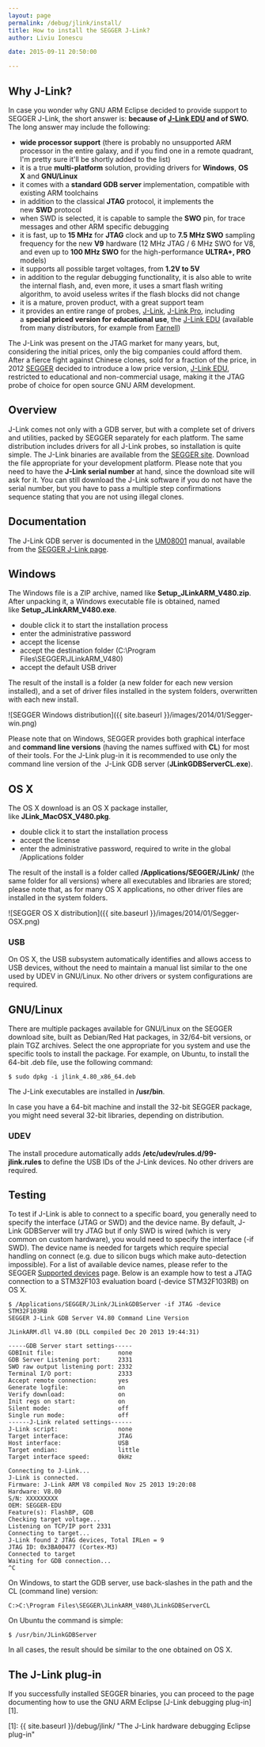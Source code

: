 ```yaml
---
layout: page
permalink: /debug/jlink/install/
title: How to install the SEGGER J-Link?
author: Liviu Ionescu

date: 2015-09-11 20:50:00

---
```


## Why J-Link?

In case you wonder why GNU ARM Eclipse decided to provide support to SEGGER J-Link, the short answer is: **because of [J-Link EDU](http://www.segger.com/j-link-edu.html) and of SWO.** The long answer may include the following:

* **wide processor support** (there is probably no unsupported ARM processor in the entire galaxy, and if you find one in a remote quadrant, I'm pretty sure it'll be shortly added to the list)
* it is a true **multi-platform** solution, providing drivers for **Windows**, **OS X** and **GNU/Linux**
* it comes with a **standard GDB server** implementation, compatible with existing ARM toolchains
* in addition to the classical **JTAG** protocol, it implements the new **SWD** protocol
* when SWD is selected, it is capable to sample the **SWO** pin, for trace messages and other ARM specific debugging
* it is fast, up to **15 MHz** for **JTAG** clock and up to **7.5 MHz SWO** sampling frequency for the new **V9** hardware (12 MHz JTAG / 6 MHz SWO for V8, and even up to **100 MHz SWO** for the high-performance **ULTRA+, PRO** models)
* it supports all possible target voltages, from **1.2V to 5V**
* in addition to the regular debugging functionality, it is also able to write the internal flash, and, even more, it uses a smart flash writing algorithm, to avoid useless writes if the flash blocks did not change
* it is a mature, proven product, with a great support team
* it provides an entire range of probes, [J-Link](http://www.segger.com/jlink_base.html), [J-Link Pro](http://www.segger.com/jlink-pro.html), including a **special priced version for educational use**, the [J-Link EDU](http://www.segger.com/j-link-edu.html) (available from many distributors, for example from [Farnell](http://uk.farnell.com/segger/8-08-90-j-link-edu/jtag-emulator-j-link-edu-usb/dp/2098545))

The J-Link was present on the JTAG market for many years, but, considering the initial prices, only the big companies could afford them. After a fierce fight against Chinese clones, sold for a fraction of the price, in 2012 [SEGGER](http://www.segger.com/) decided to introduce a low price version, [J-Link EDU](http://www.segger.com/j-link-edu.html), restricted to educational and non-commercial usage, making it the JTAG probe of choice for open source GNU ARM development.

## Overview

J-Link comes not only with a GDB server, but with a complete set of drivers and utilities, packed by SEGGER separately for each platform. The same distribution includes drivers for all J-Link probes, so installation is quite simple. The J-Link binaries are available from the [SEGGER site](http://www.segger.com/jlink-software.html). Download the file appropriate for your development platform. Please note that you need to have the **J-Link serial number** at hand, since the download site will ask for it. You can still download the J-Link software if you do not have the serial number, but you have to pass a multiple step confirmations sequence stating that you are not using illegal clones.

## Documentation

The J-Link GDB server is documented in the [UM08001](https://www.segger.com/admin/uploads/productDocs/UM08001_JLink.pdf) manual, available from the [SEGGER J-Link page](http://www.segger.com/jlink-software.html).

## Windows

The Windows file is a ZIP archive, named like **Setup\_JLinkARM\_V480.zip**. After unpacking it, a Windows executable file is obtained, named like **Setup\_JLinkARM\_V480.exe**.

* double click it to start the installation process
* enter the administrative password
* accept the license
* accept the destination folder (C:\Program Files\SEGGER\JLinkARM_V480)
* accept the default USB driver

The result of the install is a folder (a new folder for each new version installed), and a set of driver files installed in the system folders, overwritten with each new install.

![SEGGER Windows distribution]({{ site.baseurl }}/images/2014/01/Segger-win.png)


Please note that on Windows, SEGGER provides both graphical interface and **command line versions** (having the names suffixed with **CL**) for most of their tools. For the J-Link plug-in it is recommended to use only the command line version of the  J-Link GDB server (**JLinkGDBServerCL.exe**).

## OS X

The OS X download is an OS X package installer, like **JLink\_MacOSX\_V480.pkg**.

* double click it to start the installation process
* accept the license
* enter the administrative password, required to write in the global /Applications folder

The result of the install is a folder called **/Applications/SEGGER/JLink/** (the same folder for all versions) where all executables and libraries are stored; please note that, as for many OS X applications, no other driver files are installed in the system folders.

![SEGGER OS X distribution]({{ site.baseurl }}/images/2014/01/Segger-OSX.png)


### USB

On OS X, the USB subsystem automatically identifies and allows access to USB devices, without the need to maintain a manual list similar to the one used by UDEV in GNU/Linux. No other drivers or system configurations are required.

## GNU/Linux

There are multiple packages available for GNU/Linux on the SEGGER download site, built as Debian/Red Hat packages, in 32/64-bit versions, or plain TGZ archives. Select the one appropriate for you system and use the specific tools to install the package. For example, on Ubuntu, to install the 64-bit .deb file, use the following command:

	$ sudo dpkg -i jlink_4.80_x86_64.deb

The J-Link executables are installed in **/usr/bin**.

In case you have a 64-bit machine and install the 32-bit SEGGER package, you might need several 32-bit libraries, depending on distribution.

### UDEV

The install procedure automatically adds **/etc/udev/rules.d/99-jlink.rules** to define the USB IDs of the J-Link devices. No other drivers are required.

## Testing

To test if J-Link is able to connect to a specific board, you generally need to specify the interface (JTAG or SWD) and the device name. By default, J-Link GDBServer will try JTAG but if only SWD is wired (which is very common on custom hardware), you would need to specify the interface (-if SWD). The device name is needed for targets which require special handling on connect (e.g. due to silicon bugs which make auto-detection impossible). For a list of available device names, please refer to the SEGGER [Supported devices](http://www.segger.com/jlink_supported_devices.html) page. Below is an example how to test a JTAG connection to a STM32F103 evaluation board (-device STM32F103RB) on OS X.

	$ /Applications/SEGGER/JLink/JLinkGDBServer -if JTAG -device STM32F103RB
	SEGGER J-Link GDB Server V4.80 Command Line Version

	JLinkARM.dll V4.80 (DLL compiled Dec 20 2013 19:44:31)

	-----GDB Server start settings-----
	GDBInit file:                  none
	GDB Server Listening port:     2331
	SWO raw output listening port: 2332
	Terminal I/O port:             2333
	Accept remote connection:      yes
	Generate logfile:              on
	Verify download:               on
	Init regs on start:            on
	Silent mode:                   off
	Single run mode:               off
	------J-Link related settings------
	J-Link script:                 none
	Target interface:              JTAG
	Host interface:                USB
	Target endian:                 little
	Target interface speed:        0kHz

	Connecting to J-Link...
	J-Link is connected.
	Firmware: J-Link ARM V8 compiled Nov 25 2013 19:20:08
	Hardware: V8.00
	S/N: XXXXXXXXX
	OEM: SEGGER-EDU
	Feature(s): FlashBP, GDB
	Checking target voltage...
	Listening on TCP/IP port 2331
	Connecting to target...
	J-Link found 2 JTAG devices, Total IRLen = 9
	JTAG ID: 0x3BA00477 (Cortex-M3)
	Connected to target
	Waiting for GDB connection...
	^C

On Windows, to start the GDB server, use back-slashes in the path and the CL (command line) version:


	C:>C:\Program Files\SEGGER\JLinkARM_V480\JLinkGDBServerCL


On Ubuntu the command is simple:


	$ /usr/bin/JLinkGDBServer


In all cases, the result should be similar to the one obtained on OS X.

## The J-Link plug-in

If you successfully installed SEGGER binaries, you can proceed to the page documenting how to use the GNU ARM Eclipse [J-Link debugging plug-in][1].

 [1]: {{ site.baseurl }}/debug/jlink/ "The J-Link hardware debugging Eclipse plug-in"
